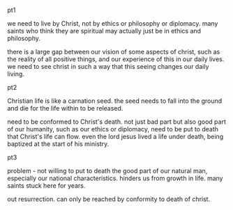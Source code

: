 pt1

we need to live by Christ, not by ethics or philosophy or diplomacy. many saints who think
they are spiritual may actually just be in ethics and philosophy.

there is a large gap between our vision of some aspects of christ, such as the reality
of all positive things, and our experience of this in our daily lives. we need to
see christ in such a way that this seeing changes our daily living.

pt2

Christian life is like a carnation seed. the seed needs to fall into the ground and die for the life within to be released.

need to be conformed to Christ's death. not just bad part but also good part of
our humanity, such as our ethics or diplomacy, need to be put to death that Christ's life can flow. even the lord jesus lived a life under death, being baptized at the start of his ministry.

pt3

problem - not willing to put to death the good part of our natural man, especially
our national characteristics. hinders us from growth in life. many saints stuck here for years.

out resurrection. can only be reached by conformity to death of christ.
